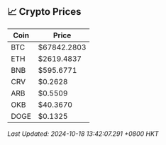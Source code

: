 ## 📈 Crypto Prices

| Coin | Price |
| ---- | ----- |
| BTC | $67842.2803 |
| ETH | $2619.4837 |
| BNB | $595.6771 |
| CRV | $0.2628 |
| ARB | $0.5509 |
| OKB | $40.3670 |
| DOGE | $0.1325 |

_Last Updated: 2024-10-18 13:42:07.291 +0800 HKT_